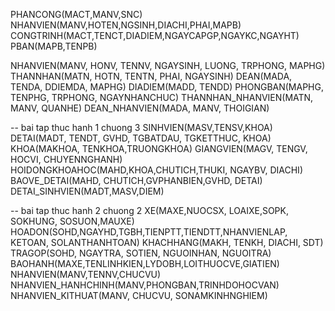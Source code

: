PHANCONG(MACT,MANV,SNC)
NHANVIEN(MANV,HOTEN,NGSINH,DIACHI,PHAI,MAPB)
CONGTRINH(MACT,TENCT,DIADIEM,NGAYCAPGP,NGAYKC,NGAYHT)
PBAN(MAPB,TENPB)


NHANVIEN(MANV, HONV, TENNV, NGAYSINH, LUONG, TRPHONG, MAPHG)
THANNHAN(MATN, HOTN, TENTN, PHAI, NGAYSINH)
DEAN(MADA, TENDA, DDIEMDA, MAPHG)
DIADIEM(MADD, TENDD)
PHONGBAN(MAPHG, TENPHG, TRPHONG, NGAYNHANCHUC)
THANNHAN_NHANVIEN(MATN, MANV, QUANHE)
DEAN_NHANVIEN(MADA, MANV, THOIGIAN)

-- bai tap thuc hanh 1 chuong 3
SINHVIEN(MASV,TENSV,KHOA)
DETAI(MADT, TENDT, GVHD, TGBATDAU, TGKETTHUC, KHOA)
KHOA(MAKHOA, TENKHOA,TRUONGKHOA)
GIANGVIEN(MAGV, TENGV, HOCVI, CHUYENNGHANH)
HOIDONGKHOAHOC(MAHD,KHOA,CHUTICH,THUKI, NGAYBV, DIACHI)
BAOVE_DETAI(MAHD, CHUTICH,GVPHANBIEN,GVHD, DETAI)
DETAI_SINHVIEN(MADT,MASV,DIEM)

-- bai tap thuc hanh 2 chuong 2
XE(MAXE,NUOCSX, LOAIXE,SOPK, SOKHUNG, SOSUON,MAUXE)
HOADON(SOHD,NGAYHD,TGBH,TIENPTT,TIENDTT,NHANVIENLAP, KETOAN, SOLANTHANHTOAN)
KHACHHANG(MAKH, TENKH, DIACHI, SDT)
TRAGOP(SOHD, NGAYTRA, SOTIEN, NGUOINHAN, NGUOITRA)
BAOHANH(MAXE,TENLINHKIEN,LYDOBH,LOITHUOCVE,GIATIEN)
NHANVIEN(MANV,TENNV,CHUCVU)
NHANVIEN_HANHCHINH(MANV,PHONGBAN,TRINHDOHOCVAN)
NHANVIEN_KITHUAT(MANV, CHUCVU, SONAMKINHNGHIEM)

